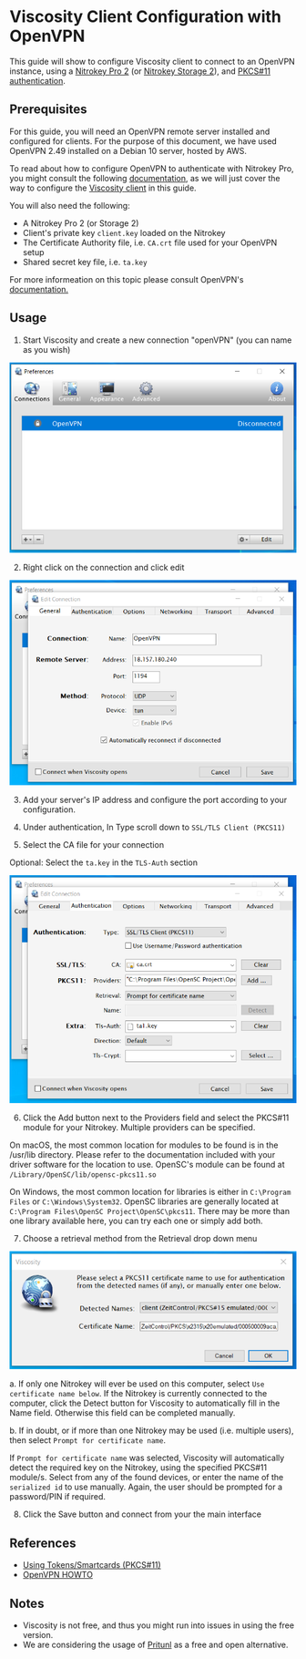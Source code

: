# Viscosity Client Configuration with OpenVPN

This guide will show to configure Viscosity client to connect to an OpenVPN instance, using a [Nitrokey Pro 2](https://shop.nitrokey.com/shop/product/nk-pro-2-nitrokey-pro-2-3) (or [Nitrokey Storage 2](https://shop.nitrokey.com/shop/product/nitrokey-storage-2-56)), and [PKCS#11 authentication](https://openvpn.net/community-resources/how-to/#what-is-pkcs11).

## Prerequisites

For this guide, you will need an OpenVPN remote server installed and configured for clients. For the purpose of this document, we have used OpenVPN 2.49 installed on a Debian 10 server, hosted by AWS. 

To read about how to configure OpenVPN to authenticate with Nitrokey Pro, you might consult the following [documentation](https://docs.nitrokey.com/storage/linux/openvpn-configuration-with-easyrsa.html), as we will just cover the way to configure the [Viscosity client](https://www.sparklabs.com/viscosity/) in this guide. 

You will also need the following:

- A Nitrokey Pro 2 (or Storage 2)
- Client's private key `client.key` loaded on the Nitrokey
- The Certificate Authority file, i.e. `CA.crt` file used for your OpenVPN setup
- Shared secret key file, i.e. `ta.key` 

For more informeation on this topic please consult OpenVPN's [documentation.](https://openvpn.net/community-resources/how-to/)

## Usage

1. Start Viscosity and create a new connection "openVPN" (you can name as you wish)

![](./images/viscosity/viscosity-1.jpg)

2. Right click on the connection and click edit

![](./images/viscosity/viscosity-2.jpg)

3. Add your server's IP address and configure the port according to your configuration.

4. Under authentication, In Type scroll down to `SSL/TLS Client (PKCS11)`

5.  Select the CA file for your connection  

Optional: Select the `ta.key` in the `TLS-Auth` section

![](./images/viscosity/viscosity-3.jpg)

6.  Click the Add button next to the Providers field and select the PKCS#11 module for your Nitrokey. Multiple providers can be specified. 

On macOS, the most common location for modules to be found is in the /usr/lib directory. Please refer to the documentation included with your driver software for the location to use. OpenSC's module can be found at `/Library/OpenSC/lib/opensc-pkcs11.so`

On Windows, the most common location for libraries is either in `C:\Program Files` or `C:\Windows\System32`. OpenSC libraries are generally located at `C:\Program Files\OpenSC Project\OpenSC\pkcs11`. There may be more than one library available here, you can try each one or simply add both.

7.  Choose a retrieval method from the Retrieval drop down menu

![](./images/viscosity/viscosity-4.jpg)

  a. If only one Nitrokey will ever be used on this computer, select `Use certificate name below`. If the Nitrokey is currently connected to the computer, click the Detect button for Viscosity to automatically fill in the Name field. Otherwise this field can be completed manually.

  b. If in doubt, or if more than one Nitrokey may be used (i.e. multiple users), then select `Prompt for certificate name`. 

If `Prompt for certificate name` was selected, Viscosity will automatically detect the required key on the Nitrokey, using the specified PKCS#11 module/s. Select from any of the found devices, or enter the name of the `serialized id` to use manually. Again, the user should be prompted for a password/PIN if required.

8. Click the Save button and connect from your the main interface

## References

- [Using Tokens/Smartcards (PKCS#11)](https://www.sparklabs.com/support/kb/article/using-tokens-smartcards-pkcs-11/)
- [OpenVPN HOWTO](https://openvpn.net/community-resources/how-to/)

## Notes

- Viscosity is not free, and thus you might run into issues in using the free version. 
- We are considering the usage of [Pritunl](https://client.pritunl.com/) as a free and open alternative. 


